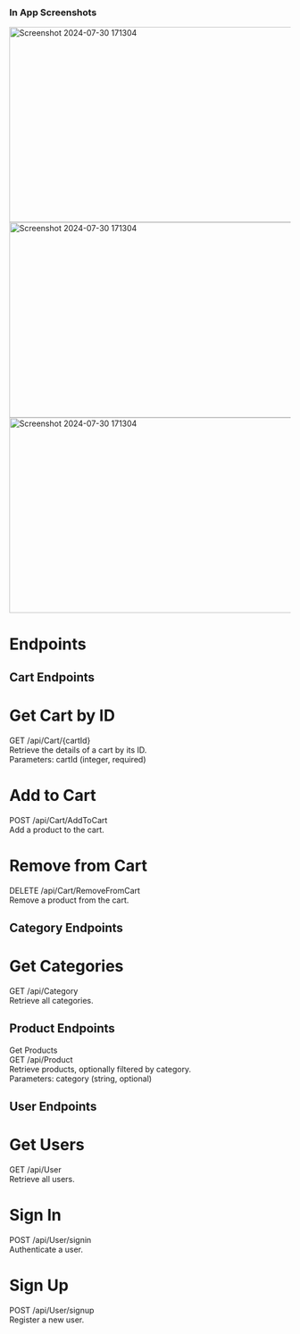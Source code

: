 ### In App Screenshots
<img src="https://github.com/user-attachments/assets/aeae8bdf-0b08-4f5f-9c12-2ed4e682409c" width="750" height="350" alt="Screenshot 2024-07-30 171304">
<img src="https://github.com/user-attachments/assets/be139918-bcb1-430c-b86b-6afe267be733" width="750" height="350" alt="Screenshot 2024-07-30 171304">
<img src="https://github.com/user-attachments/assets/4eac3d2e-af25-4c83-918d-6c0e1487c458" width="750" height="350" alt="Screenshot 2024-07-30 171304">



# Endpoints

## Cart Endpoints
# Get Cart by ID
GET /api/Cart/{cartId}<br>
Retrieve the details of a cart by its ID.<br>
Parameters: cartId (integer, required)<br>
# Add to Cart
POST /api/Cart/AddToCart<br>
Add a product to the cart.<br>
# Remove from Cart
DELETE /api/Cart/RemoveFromCart<br>
Remove a product from the cart.<br>
## Category Endpoints
# Get Categories
GET /api/Category<br>
Retrieve all categories.<br>
## Product Endpoints
Get Products<br>
GET /api/Product<br>
Retrieve products, optionally filtered by category.<br>
Parameters: category (string, optional)<br>

## User Endpoints
# Get Users
GET /api/User<br>
Retrieve all users.<br>

# Sign In
POST /api/User/signin<br>
Authenticate a user.<br>

# Sign Up
POST /api/User/signup <br>
Register a new user.<br>
